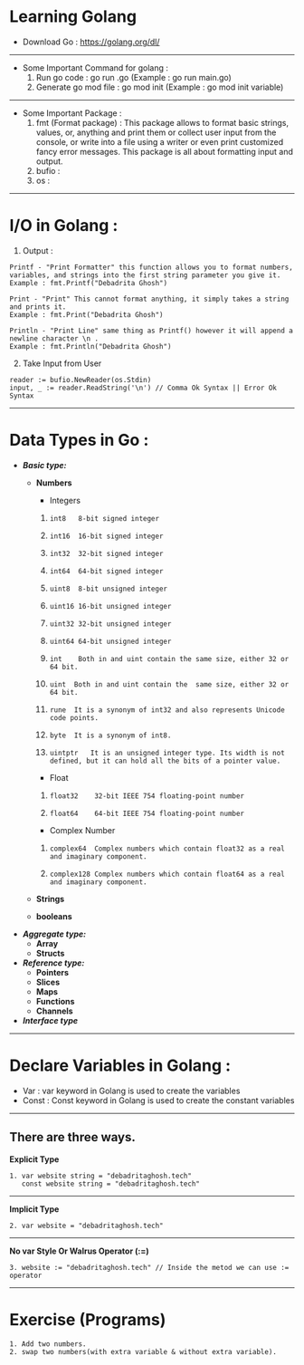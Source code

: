 
# Learning Golang

- Download Go : 
 https://golang.org/dl/
---
- Some Important Command for golang :  
  1. Run go code : go run <filename>.go (Example : go run main.go)
  2. Generate go mod file : go mod init <name> (Example : go mod init variable)
---
- Some Important Package :  
  1. fmt (Format package) : This package allows to format basic strings, values, or, anything and print them or collect user input from the console, or write into a file using a writer or even print customized fancy error messages. This package is all about formatting input and output. 
  2. bufio : 
  3. os : 
---
# I/O in Golang :  
  1. Output :

    Printf - "Print Formatter" this function allows you to format numbers, variables, and strings into the first string parameter you give it.  
    Example : fmt.Printf("Debadrita Ghosh")

    Print - "Print" This cannot format anything, it simply takes a string and prints it.  
    Example : fmt.Print("Debadrita Ghosh")  

    Println - "Print Line" same thing as Printf() however it will append a newline character \n . 
    Example : fmt.Println("Debadrita Ghosh")  
      
    
  2. Take Input from User

    reader := bufio.NewReader(os.Stdin)
	input, _ := reader.ReadString('\n') // Comma Ok Syntax || Error Ok Syntax

---
# Data Types in Go :  
  - ***Basic type:*** 
    - **Numbers**  

      - Integers
      1.     int8	8-bit signed integer
      2.     int16	16-bit signed integer
      3.     int32	32-bit signed integer
      4.     int64	64-bit signed integer
      5.     uint8	8-bit unsigned integer
      6.     uint16	16-bit unsigned integer
      7.     uint32	32-bit unsigned integer
      8.     uint64	64-bit unsigned integer
      9.     int	Both in and uint contain the same size, either 32 or 64 bit.
      10.     uint	Both in and uint contain the  same size, either 32 or 64 bit.
      11.     rune	It is a synonym of int32 and also represents Unicode code points.
      12.     byte	It is a synonym of int8.
      13.     uintptr	It is an unsigned integer type. Its width is not defined, but it can hold all the bits of a pointer value.   

      
      - Float
      1.     float32	32-bit IEEE 754 floating-point number
      2.     float64	64-bit IEEE 754 floating-point number

      - Complex Number
      1.     complex64	Complex numbers which contain float32 as a real and imaginary component.
      2.     complex128	Complex numbers which contain float64 as a real and imaginary component.
    - **Strings** 
    - **booleans**
  - ***Aggregate type:*** 
      - **Array** 
      - **Structs**
  - ***Reference type:*** 
      - **Pointers**
      - **Slices**
      - **Maps**
      - **Functions**
      - **Channels** 
  - ***Interface type***
  ---
  # Declare Variables in Golang :  

  - Var : var keyword in Golang is used to create the variables
  - Const : Const keyword in Golang is used to create the constant variables
  ---

  There are three ways.
---
  **Explicit Type**

    1. var website string = "debadritaghosh.tech"  
       const website string = "debadritaghosh.tech"
---
  **Implicit Type**

    2. var website = "debadritaghosh.tech"

---
  **No var Style Or Walrus Operator (:=)**

    3. website := "debadritaghosh.tech" // Inside the metod we can use := operator

---
# Exercise (Programs)
	1. Add two numbers.  
	2. swap two numbers(with extra variable & without extra variable).  
